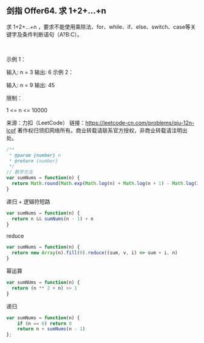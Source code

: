 ## 剑指 Offer64. 求 1+2+...+n

求 1+2+...+n ，要求不能使用乘除法、for、while、if、else、switch、case等关键字及条件判断语句（A?B:C）。

 

示例 1：

输入: n = 3
输出: 6
示例 2：

输入: n = 9
输出: 45
 

限制：

1 <= n <= 10000

来源：力扣（LeetCode）
链接：https://leetcode-cn.com/problems/qiu-12n-lcof
著作权归领扣网络所有。商业转载请联系官方授权，非商业转载请注明出处。

```js
/**
 * @param {number} n
 * @return {number}
 */
// 数学方法
var sumNums = function(n) {
  return Math.round(Math.exp(Math.log(n) + Math.log(n + 1) - Math.log(2)))
}
```

递归 + 逻辑符短路
```js
var sumNums = function(n) {
  return n && sumNums(n - 1) + n
}
```

reduce
```js
var sumNums = function(n) {
  return new Array(n).fill(0).reduce((sum, v, i) => sum + i, n)
}
```

幂运算
```js
var sumNUms = function(n) {
  return (n ** 2 + n) >> 1
}
```

递归
```js
var sumNums = function(n) {
    if (n == 0) return 0
    return n + sumNums(n - 1)
};
```